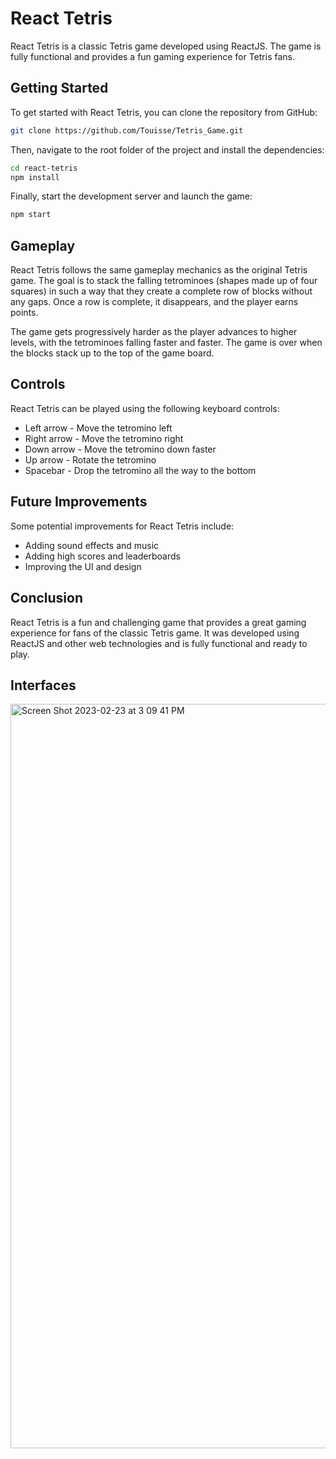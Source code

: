 # React Tetris
React Tetris is a classic Tetris game developed using ReactJS. The game is fully functional and provides a fun gaming experience for Tetris fans.
## Getting Started
To get started with React Tetris, you can clone the repository from GitHub:
```bash
git clone https://github.com/Touisse/Tetris_Game.git
```

Then, navigate to the root folder of the project and install the dependencies:
```bash
cd react-tetris
npm install
```

Finally, start the development server and launch the game:
```bash
npm start
```

## Gameplay
React Tetris follows the same gameplay mechanics as the original Tetris game. The goal is to stack the falling tetrominoes (shapes made up of four squares) in such a way that they create a complete row of blocks without any gaps. Once a row is complete, it disappears, and the player earns points.

The game gets progressively harder as the player advances to higher levels, with the tetrominoes falling faster and faster. The game is over when the blocks stack up to the top of the game board.

## Controls
React Tetris can be played using the following keyboard controls:

 - Left arrow - Move the tetromino left <br>
 - Right arrow - Move the tetromino right<br>
 - Down arrow - Move the tetromino down faster<br>
 - Up arrow - Rotate the tetromino<br>
 - Spacebar - Drop the tetromino all the way to the bottom<br>

## Future Improvements
Some potential improvements for React Tetris include:

 - Adding sound effects and music
 - Adding high scores and leaderboards
 - Improving the UI and design
## Conclusion
React Tetris is a fun and challenging game that provides a great gaming experience for fans of the classic Tetris game. It was developed using ReactJS and other web technologies and is fully functional and ready to play.

## Interfaces 
<img width="1191" alt="Screen Shot 2023-02-23 at 3 09 41 PM" src="https://user-images.githubusercontent.com/63207127/220931488-79e03e92-d669-41be-acbc-1e1adc2d95ff.png">

